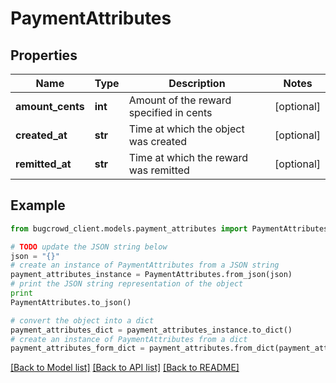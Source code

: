 # PaymentAttributes


## Properties

Name | Type | Description | Notes
------------ | ------------- | ------------- | -------------
**amount_cents** | **int** | Amount of the reward specified in cents | [optional] 
**created_at** | **str** | Time at which the object was created | [optional] 
**remitted_at** | **str** | Time at which the reward was remitted | [optional] 

## Example

```python
from bugcrowd_client.models.payment_attributes import PaymentAttributes

# TODO update the JSON string below
json = "{}"
# create an instance of PaymentAttributes from a JSON string
payment_attributes_instance = PaymentAttributes.from_json(json)
# print the JSON string representation of the object
print
PaymentAttributes.to_json()

# convert the object into a dict
payment_attributes_dict = payment_attributes_instance.to_dict()
# create an instance of PaymentAttributes from a dict
payment_attributes_form_dict = payment_attributes.from_dict(payment_attributes_dict)
```
[[Back to Model list]](../README.md#documentation-for-models) [[Back to API list]](../README.md#documentation-for-api-endpoints) [[Back to README]](../README.md)


